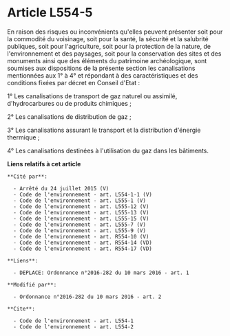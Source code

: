 # Article L554-5

En raison des risques ou inconvénients qu'elles peuvent présenter soit pour la commodité du voisinage, soit pour la santé, la
sécurité et la salubrité publiques, soit pour l'agriculture, soit pour la protection de la nature, de l'environnement et des
paysages, soit pour la conservation des sites et des monuments ainsi que des éléments du patrimoine archéologique, sont
soumises aux dispositions de la présente section les canalisations mentionnées aux 1° à 4° et répondant à des
caractéristiques et des conditions fixées par décret en Conseil d'Etat : 

1° Les canalisations de transport de gaz naturel ou assimilé, d'hydrocarbures ou de produits chimiques ; 

2° Les canalisations de distribution de gaz ; 

3° Les canalisations assurant le transport et la distribution d'énergie thermique ; 

4° Les canalisations destinées à l'utilisation du gaz dans les bâtiments.

**Liens relatifs à cet article**

	**Cité par**:

	  - Arrêté du 24 juillet 2015 (V)
	  - Code de l'environnement - art. L554-1-1 (V)
	  - Code de l'environnement - art. L555-1 (V)
	  - Code de l'environnement - art. L555-12 (V)
	  - Code de l'environnement - art. L555-13 (V)
	  - Code de l'environnement - art. L555-15 (V)
	  - Code de l'environnement - art. L555-7 (V)
	  - Code de l'environnement - art. L555-9 (V)
	  - Code de l'environnement - art. R554-10 (V)
	  - Code de l'environnement - art. R554-14 (VD)
	  - Code de l'environnement - art. R554-17 (VD)

	**Liens**:

	  - DEPLACE: Ordonnance n°2016-282 du 10 mars 2016 - art. 1

	**Modifié par**:

	  - Ordonnance n°2016-282 du 10 mars 2016 - art. 2

	**Cite**:

	  - Code de l'environnement - art. L554-1
	  - Code de l'environnement - art. L554-2
